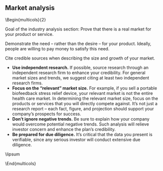 ## Market analysis

\Begin{multicols}{2}

Goal of the industry analysis section: Prove that there is a real market for your product or service.

Demonstrate the need – rather than the desire – for your product. Ideally, people are willing to pay money to satisfy this need.

Cite credible sources when describing the size and growth of your market.

* **Use independent research.** If possible, source research through an independent research firm to enhance your credibility. For general market sizes and trends, we suggest citing at least two independent research firms.
* **Focus on the “relevant” market size.** For example, if you sell a portable biofeedback stress relief device, your relevant market is not the entire health care market. In determining the relevant market size, focus on the products or services that you will directly compete against.
It’s not just a research report – each fact, figure, and projection should support your company’s prospects for success.
* **Don’t ignore negative trends.** Be sure to explain how your company would overcome potential negative trends. Such analysis will relieve investor concern and enhance the plan’s credibility.
* **Be prepared for due diligence.** It’s critical that the data you present is verifiable, since any serious investor will conduct extensive due diligence.

\lipsum

\End{multicols}
